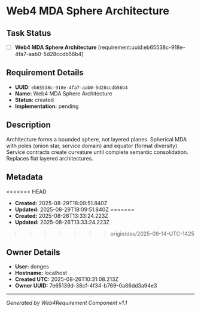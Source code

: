 # Web4 MDA Sphere Architecture

## Task Status
- [ ] **Web4 MDA Sphere Architecture** [requirement:uuid:eb65538c-918e-4fa7-aab0-5d28ccdb56b4]

## Requirement Details

- **UUID:** `eb65538c-918e-4fa7-aab0-5d28ccdb56b4`
- **Name:** Web4 MDA Sphere Architecture
- **Status:** created
- **Implementation:** pending

## Description

Architecture forms a bounded sphere, not layered planes. Spherical MDA with poles (onion star, service domain) and equator (format diversity). Service contracts create curvature until complete semantic consolidation. Replaces flat layered architectures.

## Metadata

<<<<<<< HEAD
- **Created:** 2025-08-29T18:09:51.840Z
- **Updated:** 2025-08-29T18:09:51.840Z
=======
- **Created:** 2025-08-26T13:33:24.223Z
- **Updated:** 2025-08-26T13:33:24.223Z
>>>>>>> origin/dev/2025-09-14-UTC-1425

## Owner Details

- **User:** donges
- **Hostname:** localhost
- **Created UTC:** 2025-08-26T10:31:08.213Z
- **Owner UUID:** 7e65139d-38cf-4f34-b769-0a86dd3a94e3

---

*Generated by Web4Requirement Component v1.1*